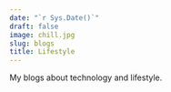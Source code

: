 ```yaml
---
date: "`r Sys.Date()`"
draft: false
image: chill.jpg
slug: blogs
title: Lifestyle
---
```


My blogs about technology and lifestyle.